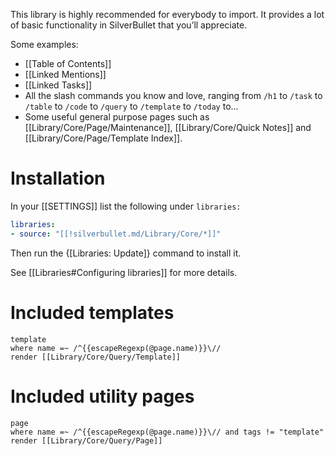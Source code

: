This library is highly recommended for everybody to import. It provides a lot of basic functionality in SilverBullet that you’ll appreciate.

Some examples:
* [[Table of Contents]]
* [[Linked Mentions]]
* [[Linked Tasks]]
* All the slash commands you know and love, ranging from `/h1` to `/task` to `/table` to `/code` to `/query` to `/template` to `/today` to...
* Some useful general purpose pages such as [[Library/Core/Page/Maintenance]], [[Library/Core/Quick Notes]] and [[Library/Core/Page/Template Index]].

# Installation
In your [[SETTINGS]] list the following under `libraries:`
```yaml
libraries:
- source: "[[!silverbullet.md/Library/Core/*]]"
```
Then run the {[Libraries: Update]} command to install it.

See [[Libraries#Configuring libraries]] for more details.

# Included templates
```query
template
where name =~ /^{{escapeRegexp(@page.name)}}\//
render [[Library/Core/Query/Template]]
```

# Included utility pages
```query
page
where name =~ /^{{escapeRegexp(@page.name)}}\// and tags != "template"
render [[Library/Core/Query/Page]]
```
